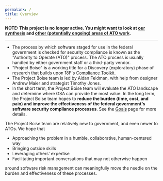 ```yaml
---
permalink: /
title: Overview
---
```


**NOTE: This project is no longer active. You might want to look at [our synthesis](post-discovery/synthesis/) and [other (potentially ongoing) areas of ATO work](pre-discovery/areas/).**

---

- The process by which software staged for use in the federal government is checked for security compliance is known as the "Authority to Operate (ATO)" process. The ATO process is usually handled by either government staff or a third-party vendor.
- "Project Boise" is a working title for a Discovery (exploratory) phase of research that builds upon 18F's [Compliance Toolkit](https://github.com/18F/compliance-toolkit).
- The Project Boise team is led by Aidan Feldman, with help from designer Andrew Maier and strategist Timothy Jones.
- In the short term, the Project Boise team will evaluate the ATO landscape and determine where GSA can provide the most value. In the long term, the Project Boise team hopes to **reduce the burden (time, cost, and pain) and improve the effectiveness of the federal government's software security compliance processes**. See the [Goals](background/goals/) page for more details.

The Project Boise team are relatively new to government, and even newer to ATOs. We hope that

* Approaching the problem in a humble, collaborative, human-centered way
* Bringing outside skills
* Leveraging others' expertise
* Facilitating important conversations that may not otherwise happen

around software risk management can meaningfully move the needle on the burden and effectiveness of these processes.
